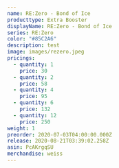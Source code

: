 ```yaml
---
name: RE:Zero - Bond of Ice
producttype: Extra Booster
displayName: RE:Zero - Bond of Ice
series: RE:Zero
color: "#85C2A6"
description: test
image: images/rezero.jpeg
pricings:
  - quantity: 1
    price: 30
  - quantity: 2
    price: 58
  - quantity: 4
    price: 95
  - quantity: 6
    price: 132
  - quantity: 12
    price: 250
weight: 1
preorder: 2020-07-03T04:00:00.000Z
release: 2020-08-21T03:39:02.258Z
asin: PcAKrgqSU
merchandise: weiss
---
```

